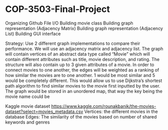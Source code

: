 # COP-3503-Final-Project

Organizing Github
File I/O
Building movie class
Building graph representation (Adjacency Matrix)
Building graph representation (Adjacency List)
Building GUI interface

Strategy:
Use 2 different graph implementations to compare their performance. We will use an adjacency
matrix and adjacency list. The graph will contain vertices of an abstract data type called “Movie”
which will contain different attributes such as title, movie description, and rating. The structure
will also contain up to 3 given attributes of a movie. In order to connect movies to one another,
the edges will be weighted as a ranking of how similar the movies are to one another. 1 would
be most similar and 5 would be completely different. This would allow us to use Dijkstra’s
shortest path algorithm to find similar movies to the movie first inputted by the user. The graph
would be stored in an unordered map, that way the key being the movie name could be

Kaggle movie dataset
https://www.kaggle.com/rounakbanik/the-movies-dataset?select=movies_metadata.csv
Vertices: the different movies in the database
Edges: The similarity of the movies based on number of shared keywords and genres
